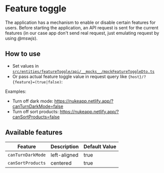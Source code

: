 # Feature toggle

The application has a mechanism to enable or disable certain features for users. Before starting the application, an API request is sent for the current features (in our case app don't send real request, just emulating request by using _@mswjs_).

## How to use

- Set values in [`src/entities/featureToggle/api/__mocks__/mockFeatureToggleDto.ts`](/src/entities/featureToggle/api/__mocks__/featureToggleHandlers.ts)
- Or pass actual feature toggle value in request query like `{host}/?{feature}=(true|false)`:

Examples:

- Turn off dark mode: https://nukeapp.netlify.app/?canTurnDarkMode=false
- Turn off sort products: https://nukeapp.netlify.app/?canSortProducts=false

## Available features

| Feature   | Description   | Default Value |
|-----------|---------------|---------------|
| `canTurnDarkMode`  | left-aligned  | true          |
| `canSortProducts`  | centered      | true          |
